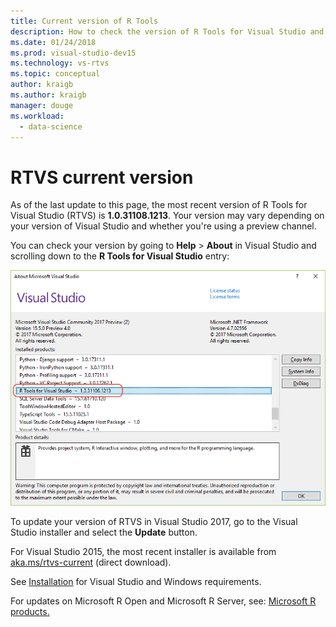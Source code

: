 ```yaml
---
title: Current version of R Tools
description: How to check the version of R Tools for Visual Studio and install updates.
ms.date: 01/24/2018
ms.prod: visual-studio-dev15
ms.technology: vs-rtvs
ms.topic: conceptual
author: kraigb
ms.author: kraigb
manager: douge
ms.workload: 
  - data-science
---
```


# RTVS current version

As of the last update to this page, the most recent version of R Tools for Visual Studio (RTVS) is **1.0.31108.1213**. Your version may vary depending on your version of Visual Studio and whether you're using a preview channel.

You can check your version by going to **Help** > **About** in Visual Studio and scrolling down to the **R Tools for Visual Studio** entry:

![Examining RTVS version in Visual Studio (VS2017)](media/current-version.png)

To update your version of RTVS in Visual Studio 2017, go to the Visual Studio installer and select the **Update** button.

For Visual Studio 2015, the most recent installer is available from [aka.ms/rtvs-current](https://aka.ms/rtvs-current) (direct download).

See [Installation](installing-r-tools-for-visual-studio.md) for Visual Studio and Windows requirements.

For updates on Microsoft R Open and Microsoft R Server, see: [Microsoft R products.](http://aka.ms/rtvs-msft-r)